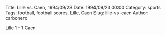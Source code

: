 Title: Lille vs. Caen, 1994/09/23
Date: 1994/09/23 00:00
Category: sports
Tags: football, football scores, Lille, Caen
Slug: lille-vs-caen
Author: carbonero


Lille 1 - 1 Caen
